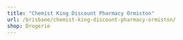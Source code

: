 ```yaml
---
title: "Chemist King Discount Pharmacy Ormiston"
url: /brisbane/chemist-king-discount-pharmacy-ormiston/
shop: Drogerie
---
```

